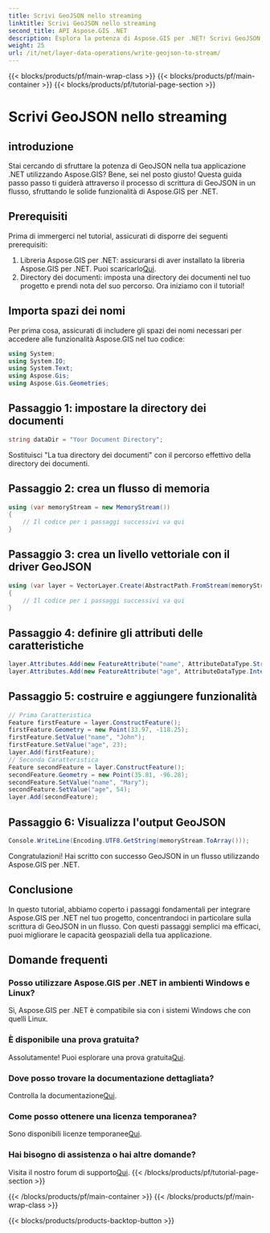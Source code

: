 ```yaml
---
title: Scrivi GeoJSON nello streaming
linktitle: Scrivi GeoJSON nello streaming
second_title: API Aspose.GIS .NET
description: Esplora la potenza di Aspose.GIS per .NET! Scrivi GeoJSON per eseguire lo streaming senza sforzo. Scaricalo ora per un'integrazione geospaziale perfetta.
weight: 25
url: /it/net/layer-data-operations/write-geojson-to-stream/
---
```


{{< blocks/products/pf/main-wrap-class >}}
{{< blocks/products/pf/main-container >}}
{{< blocks/products/pf/tutorial-page-section >}}

# Scrivi GeoJSON nello streaming

## introduzione
Stai cercando di sfruttare la potenza di GeoJSON nella tua applicazione .NET utilizzando Aspose.GIS? Bene, sei nel posto giusto! Questa guida passo passo ti guiderà attraverso il processo di scrittura di GeoJSON in un flusso, sfruttando le solide funzionalità di Aspose.GIS per .NET.
## Prerequisiti
Prima di immergerci nel tutorial, assicurati di disporre dei seguenti prerequisiti:
1. Libreria Aspose.GIS per .NET: assicurarsi di aver installato la libreria Aspose.GIS per .NET. Puoi scaricarlo[Qui](https://releases.aspose.com/gis/net/).
2. Directory dei documenti: imposta una directory dei documenti nel tuo progetto e prendi nota del suo percorso.
Ora iniziamo con il tutorial!
## Importa spazi dei nomi
Per prima cosa, assicurati di includere gli spazi dei nomi necessari per accedere alle funzionalità Aspose.GIS nel tuo codice:
```csharp
using System;
using System.IO;
using System.Text;
using Aspose.Gis;
using Aspose.Gis.Geometries;
```
## Passaggio 1: impostare la directory dei documenti
```csharp
string dataDir = "Your Document Directory";
```
Sostituisci "La tua directory dei documenti" con il percorso effettivo della directory dei documenti.
## Passaggio 2: crea un flusso di memoria
```csharp
using (var memoryStream = new MemoryStream())
{
    // Il codice per i passaggi successivi va qui
}
```
## Passaggio 3: crea un livello vettoriale con il driver GeoJSON
```csharp
using (var layer = VectorLayer.Create(AbstractPath.FromStream(memoryStream), Drivers.GeoJson))
{
    // Il codice per i passaggi successivi va qui
}
```
## Passaggio 4: definire gli attributi delle caratteristiche
```csharp
layer.Attributes.Add(new FeatureAttribute("name", AttributeDataType.String));
layer.Attributes.Add(new FeatureAttribute("age", AttributeDataType.Integer));
```
## Passaggio 5: costruire e aggiungere funzionalità
```csharp
// Prima Caratteristica
Feature firstFeature = layer.ConstructFeature();
firstFeature.Geometry = new Point(33.97, -118.25);
firstFeature.SetValue("name", "John");
firstFeature.SetValue("age", 23);
layer.Add(firstFeature);
// Seconda Caratteristica
Feature secondFeature = layer.ConstructFeature();
secondFeature.Geometry = new Point(35.81, -96.28);
secondFeature.SetValue("name", "Mary");
secondFeature.SetValue("age", 54);
layer.Add(secondFeature);
```
## Passaggio 6: Visualizza l'output GeoJSON
```csharp
Console.WriteLine(Encoding.UTF8.GetString(memoryStream.ToArray()));
```
Congratulazioni! Hai scritto con successo GeoJSON in un flusso utilizzando Aspose.GIS per .NET.
## Conclusione
In questo tutorial, abbiamo coperto i passaggi fondamentali per integrare Aspose.GIS per .NET nel tuo progetto, concentrandoci in particolare sulla scrittura di GeoJSON in un flusso. Con questi passaggi semplici ma efficaci, puoi migliorare le capacità geospaziali della tua applicazione.
## Domande frequenti
### Posso utilizzare Aspose.GIS per .NET in ambienti Windows e Linux?
Sì, Aspose.GIS per .NET è compatibile sia con i sistemi Windows che con quelli Linux.
### È disponibile una prova gratuita?
 Assolutamente! Puoi esplorare una prova gratuita[Qui](https://releases.aspose.com/).
### Dove posso trovare la documentazione dettagliata?
 Controlla la documentazione[Qui](https://reference.aspose.com/gis/net/).
### Come posso ottenere una licenza temporanea?
 Sono disponibili licenze temporanee[Qui](https://purchase.aspose.com/temporary-license/).
### Hai bisogno di assistenza o hai altre domande?
 Visita il nostro forum di supporto[Qui](https://forum.aspose.com/c/gis/33).
{{< /blocks/products/pf/tutorial-page-section >}}

{{< /blocks/products/pf/main-container >}}
{{< /blocks/products/pf/main-wrap-class >}}

{{< blocks/products/products-backtop-button >}}
